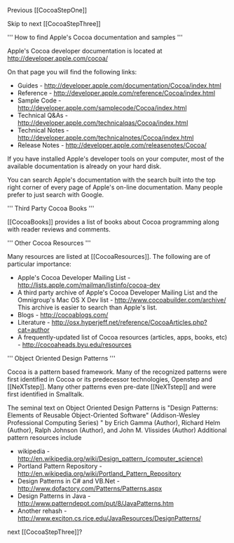 Previous [[CocoaStepOne]]

Skip to next [[CocoaStepThree]]

''' How to find Apple's Cocoa documentation and samples '''

Apple's Cocoa developer documentation is located at http://developer.apple.com/cocoa/

On that page you will find the following links:

* Guides - http://developer.apple.com/documentation/Cocoa/index.html
* Reference - http://developer.apple.com/reference/Cocoa/index.html
* Sample Code - http://developer.apple.com/samplecode/Cocoa/index.html
* Technical Q&As - http://developer.apple.com/technicalqas/Cocoa/index.html
* Technical Notes - http://developer.apple.com/technicalnotes/Cocoa/index.html
* Release Notes - http://developer.apple.com/releasenotes/Cocoa/


If you have installed Apple's developer tools on your computer, most of the available documentation is already on your hard disk.

You can search Apple's documentation with the search built into the top right corner of every page of Apple's on-line documentation.  Many people prefer to just search with Google.

''' Third Party Cocoa Books '''

[[CocoaBooks]] provides a list of books about Cocoa programming along with reader reviews and comments.


''' Other Cocoa Resources '''

Many resources are listed at [[CocoaResources]].  The following are of particular importance:


* Apple's Cocoa Developer Mailing List - http://lists.apple.com/mailman/listinfo/cocoa-dev
* A third party archive of Apple's Cocoa Developer Mailing List and the Omnigroup's Mac OS X Dev list - http://www.cocoabuilder.com/archive/  This archive is easier to search than Apple's list.
* Blogs - http://cocoablogs.com/
* Literature - http://osx.hyperjeff.net/reference/CocoaArticles.php?cat=author
* A frequently-updated list of Cocoa resources (articles, apps, books, etc) - http://cocoaheads.byu.edu/resources


''' Object Oriented Design Patterns '''

Cocoa is a pattern based framework.  Many of the recognized patterns were first identified in Cocoa or its predecessor technologies, Openstep and [[NeXTstep]].  Many other patterns even pre-date [[NeXTstep]] and were first identified in Smalltalk.

The seminal text on Object Oriented Design Patterns is "Design Patterns: Elements of Reusable Object-Oriented Software" (Addison-Wesley Professional Computing Series) " by Erich Gamma (Author), Richard Helm (Author), Ralph Johnson (Author), and John M. Vlissides (Author) 
Additional pattern resources include 


* wikipedia - http://en.wikipedia.org/wiki/Design_pattern_(computer_science)
* Portland Pattern Repository - http://en.wikipedia.org/wiki/Portland_Pattern_Repository
* Design Patterns in C# and VB.Net - http://www.dofactory.com/Patterns/Patterns.aspx
* Design Patterns in Java - http://www.patterndepot.com/put/8/JavaPatterns.htm
* Another rehash - http://www.exciton.cs.rice.edu/JavaResources/DesignPatterns/


next [[CocoaStepThree]]?